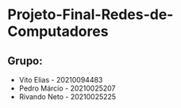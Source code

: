 # Projeto-Final-Redes-de-Computadores

## Grupo:
- Vito Elias - 20210094483
- Pedro Márcio - 20210025207
- Rivando Neto - 20210025225